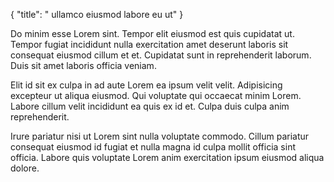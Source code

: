 {
  "title": " ullamco eiusmod labore eu ut"
}

Do minim esse Lorem sint. Tempor elit eiusmod est quis cupidatat ut. Tempor fugiat incididunt nulla exercitation amet deserunt laboris sit consequat eiusmod cillum et et. Cupidatat sunt in reprehenderit laborum. Duis sit amet laboris officia veniam.

Elit id sit ex culpa in ad aute Lorem ea ipsum velit velit. Adipisicing excepteur ut aliqua eiusmod. Qui voluptate qui occaecat minim Lorem. Labore cillum velit incididunt ea quis ex id et. Culpa duis culpa anim reprehenderit.

Irure pariatur nisi ut Lorem sint nulla voluptate commodo. Cillum pariatur consequat eiusmod id fugiat et nulla magna id culpa mollit officia sint officia. Labore quis voluptate Lorem anim exercitation ipsum eiusmod aliqua dolore.